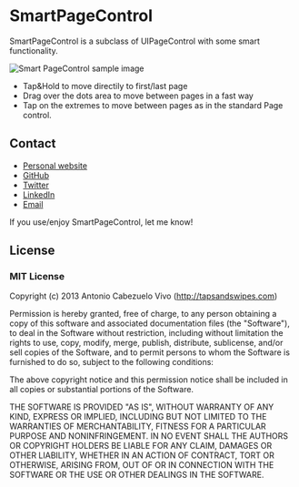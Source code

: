# SmartPageControl

SmartPageControl is a subclass of UIPageControl with some smart functionality. 

![Smart PageControl sample image](https://github.com/tapsandswipes/SmartPageControl/raw/master/Screenshot.jpg)

-  Tap&Hold to move directily to first/last page
-  Drag over the dots area to move between pages in a fast way
-  Tap on the extremes to move between pages as in the standard Page control.


## Contact

- [Personal website](http://tapsandswipes.com)
- [GitHub](http://github.com/tapsandswipes)
- [Twitter](http://twitter.com/acvivo)
- [LinkedIn](http://www.linkedin.com/in/acvivo)
- [Email](mailto:antonio@tapsandswipes.com)

If you use/enjoy SmartPageControl, let me know!


## License

### MIT License

Copyright (c) 2013 Antonio Cabezuelo Vivo (http://tapsandswipes.com)

Permission is hereby granted, free of charge, to any person obtaining a copy
of this software and associated documentation files (the "Software"), to deal
in the Software without restriction, including without limitation the rights
to use, copy, modify, merge, publish, distribute, sublicense, and/or sell
copies of the Software, and to permit persons to whom the Software is
furnished to do so, subject to the following conditions:

The above copyright notice and this permission notice shall be included in
all copies or substantial portions of the Software.

THE SOFTWARE IS PROVIDED "AS IS", WITHOUT WARRANTY OF ANY KIND, EXPRESS OR
IMPLIED, INCLUDING BUT NOT LIMITED TO THE WARRANTIES OF MERCHANTABILITY,
FITNESS FOR A PARTICULAR PURPOSE AND NONINFRINGEMENT. IN NO EVENT SHALL THE
AUTHORS OR COPYRIGHT HOLDERS BE LIABLE FOR ANY CLAIM, DAMAGES OR OTHER
LIABILITY, WHETHER IN AN ACTION OF CONTRACT, TORT OR OTHERWISE, ARISING FROM,
OUT OF OR IN CONNECTION WITH THE SOFTWARE OR THE USE OR OTHER DEALINGS IN
THE SOFTWARE.